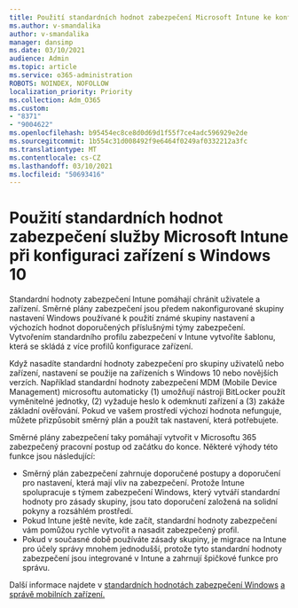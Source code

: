 ```yaml
---
title: Použití standardních hodnot zabezpečení Microsoft Intune ke konfiguraci zařízení s Windows 10
ms.author: v-smandalika
author: v-smandalika
manager: dansimp
ms.date: 03/10/2021
audience: Admin
ms.topic: article
ms.service: o365-administration
ROBOTS: NOINDEX, NOFOLLOW
localization_priority: Priority
ms.collection: Adm_O365
ms.custom:
- "8371"
- "9004622"
ms.openlocfilehash: b95454ec8ce8d0d69d1f55f7ce4adc596929e2de
ms.sourcegitcommit: 1b554c31d008492f9e6464f0249af0332212a3fc
ms.translationtype: MT
ms.contentlocale: cs-CZ
ms.lasthandoff: 03/10/2021
ms.locfileid: "50693416"
---
```

# <a name="use-the-microsoft-intune-security-baselines-for-configuring-windows-10-devices"></a>Použití standardních hodnot zabezpečení služby Microsoft Intune při konfiguraci zařízení s Windows 10

Standardní hodnoty zabezpečení Intune pomáhají chránit uživatele a zařízení. Směrné plány zabezpečení jsou předem nakonfigurované skupiny nastavení Windows používané k použití známé skupiny nastavení a výchozích hodnot doporučených příslušnými týmy zabezpečení. Vytvořením standardního profilu zabezpečení v Intune vytvoříte šablonu, která se skládá z více profilů konfigurace zařízení.

Když nasadíte standardní hodnoty zabezpečení pro skupiny uživatelů nebo zařízení, nastavení se použije na zařízeních s Windows 10 nebo novějších verzích. Například standardní hodnoty zabezpečení MDM (Mobile Device Management) microsoftu automaticky (1) umožňují nástroji BitLocker použít vyměnitelné jednotky, (2) vyžaduje heslo k odemknutí zařízení a (3) zakáže základní ověřování. Pokud ve vašem prostředí výchozí hodnota nefunguje, můžete přizpůsobit směrný plán a použít tak nastavení, která potřebujete.

Směrné plány zabezpečení taky pomáhají vytvořit v Microsoftu 365 zabezpečený pracovní postup od začátku do konce. Některé výhody této funkce jsou následující:
- Směrný plán zabezpečení zahrnuje doporučené postupy a doporučení pro nastavení, která mají vliv na zabezpečení. Protože Intune spolupracuje s týmem zabezpečení Windows, který vytváří standardní hodnoty pro zásady skupiny, jsou tato doporučení založená na solidní pokyny a rozsáhlém prostředí.
- Pokud Intune ještě nevíte, kde začít, standardní hodnoty zabezpečení vám pomůžou rychle vytvořit a nasadit zabezpečený profil.
- Pokud v současné době používáte zásady skupiny, je migrace na Intune pro účely správy mnohem jednodušší, protože tyto standardní hodnoty zabezpečení jsou integrované v Intune a zahrnují špičkové funkce pro správu.

Další informace najdete v [standardních hodnotách zabezpečení Windows](https://docs.microsoft.com/windows/security/threat-protection/windows-security-baselines) [a správě mobilních zařízení.](https://docs.microsoft.com/windows/client-management/mdm/)